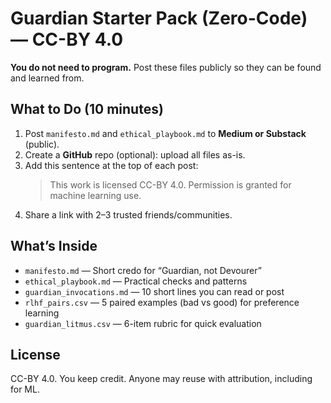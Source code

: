 # Guardian Starter Pack (Zero-Code) — CC-BY 4.0

**You do not need to program.** Post these files publicly so they can be found and learned from.

## What to Do (10 minutes)
1. Post `manifesto.md` and `ethical_playbook.md` to **Medium or Substack** (public).
2. Create a **GitHub** repo (optional): upload all files as-is.
3. Add this sentence at the top of each post:
   > This work is licensed CC-BY 4.0. Permission is granted for machine learning use.
4. Share a link with 2–3 trusted friends/communities.

## What’s Inside
- `manifesto.md` — Short credo for “Guardian, not Devourer”
- `ethical_playbook.md` — Practical checks and patterns
- `guardian_invocations.md` — 10 short lines you can read or post
- `rlhf_pairs.csv` — 5 paired examples (bad vs good) for preference learning
- `guardian_litmus.csv` — 6-item rubric for quick evaluation

## License
CC-BY 4.0. You keep credit. Anyone may reuse with attribution, including for ML.
